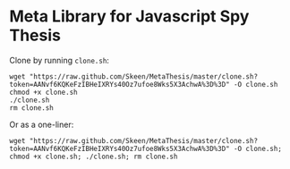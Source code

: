 # Meta Library for Javascript Spy Thesis

Clone by running `clone.sh`:
```
wget "https://raw.github.com/Skeen/MetaThesis/master/clone.sh?token=AANvf6KQKeFzIBHeIXRYs40Oz7ufoe8Wks5X3AchwA%3D%3D" -O clone.sh
chmod +x clone.sh
./clone.sh
rm clone.sh
```
Or as a one-liner:
```
wget "https://raw.github.com/Skeen/MetaThesis/master/clone.sh?token=AANvf6KQKeFzIBHeIXRYs40Oz7ufoe8Wks5X3AchwA%3D%3D" -O clone.sh; chmod +x clone.sh; ./clone.sh; rm clone.sh
```


